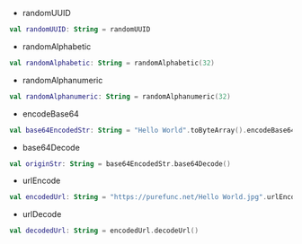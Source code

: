 * randomUUID

```kotlin
val randomUUID: String = randomUUID
```

* randomAlphabetic

```kotlin
val randomAlphabetic: String = randomAlphabetic(32)
```

* randomAlphanumeric

```kotlin
val randomAlphanumeric: String = randomAlphanumeric(32)
```

* encodeBase64

```kotlin
val base64EncodedStr: String = "Hello World".toByteArray().encodeBase64() 
```

* base64Decode

```kotlin
val originStr: String = base64EncodedStr.base64Decode()
```

* urlEncode

```kotlin
val encodedUrl: String = "https://purefunc.net/Hello World.jpg".urlEncode()
```

* urlDecode

```kotlin
val decodedUrl: String = encodedUrl.decodeUrl()
```